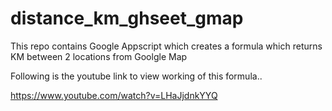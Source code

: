 # distance_km_ghseet_gmap
This repo contains Google Appscript which creates a formula which returns KM between 2 locations from Goolgle Map

Following is the youtube link to view working of this formula..

https://www.youtube.com/watch?v=LHaJjdnkYYQ
